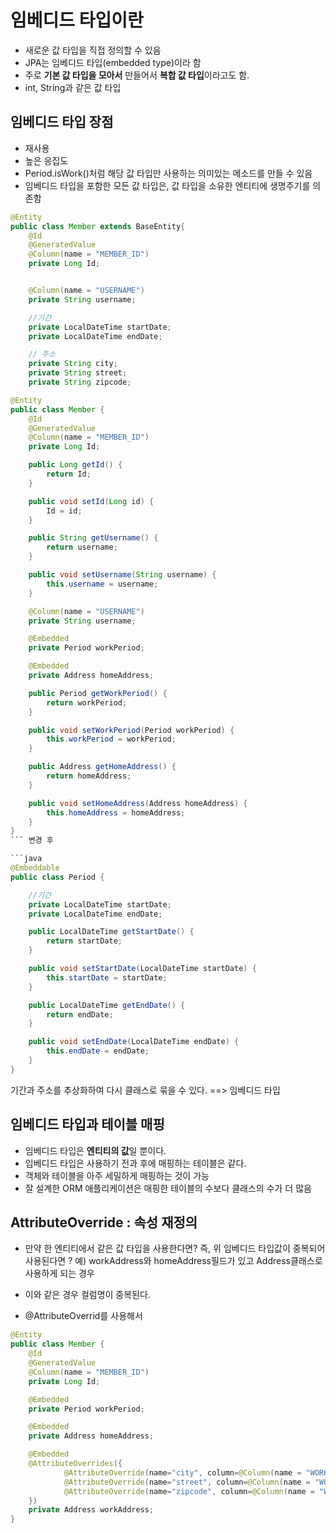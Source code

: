 # 임베디드 타입이란
- 새로운 값 타입을 직접 정의할 수 있음
- JPA는 임베디드 타입(embedded type)이라 함
- 주로 __기본 값 타입을 모아서__ 만들어서 **복합 값 타입**이라고도 함.
- int, String과 같은 값 타입


## 임베디드 타입 장점
- 재사용
- 높은 응집도
- Period.isWork()처럼 해당 값 타입만 사용하는 의미있는 메소드를 만들 수 있음
- 임베디드 타입을 포함한 모든 값 타입은, 값 타입을 소유한 엔티티에 생명주기를 의존함

```java
@Entity
public class Member extends BaseEntity{
    @Id
    @GeneratedValue
    @Column(name = "MEMBER_ID")
    private Long Id;


    @Column(name = "USERNAME")
    private String username;

    //기간
    private LocalDateTime startDate;
    private LocalDateTime endDate;

    // 주소
    private String city;
    private String street;
    private String zipcode;
```

``` java
@Entity
public class Member {
    @Id
    @GeneratedValue
    @Column(name = "MEMBER_ID")
    private Long Id;

    public Long getId() {
        return Id;
    }

    public void setId(Long id) {
        Id = id;
    }

    public String getUsername() {
        return username;
    }

    public void setUsername(String username) {
        this.username = username;
    }

    @Column(name = "USERNAME")
    private String username;

    @Embedded
    private Period workPeriod;

    @Embedded
    private Address homeAddress;

    public Period getWorkPeriod() {
        return workPeriod;
    }

    public void setWorkPeriod(Period workPeriod) {
        this.workPeriod = workPeriod;
    }

    public Address getHomeAddress() {
        return homeAddress;
    }

    public void setHomeAddress(Address homeAddress) {
        this.homeAddress = homeAddress;
    }
}
``` 변경 후

```java
@Embeddable
public class Period {

    //기간
    private LocalDateTime startDate;
    private LocalDateTime endDate;

    public LocalDateTime getStartDate() {
        return startDate;
    }

    public void setStartDate(LocalDateTime startDate) {
        this.startDate = startDate;
    }

    public LocalDateTime getEndDate() {
        return endDate;
    }

    public void setEndDate(LocalDateTime endDate) {
        this.endDate = endDate;
    }
}
```
기간과 주소를 추상화하여 다시 클래스로 묶을 수 있다. ==> 임베디드 타입


## 임베디드 타입과 테이블 매핑
- 임베디드 타입은 **엔티티의 값**일 뿐이다.
- 임베디드 타입은 사용하기 전과 후에 매핑하는 테이블은 같다.
- 객체와 테이블을 아주 세밀하게 매핑하는 것이 가능
- 잘 설계한 ORM 애플리케이션은 매핑한 테이블의 수보다 클래스의 수가 더 많음
 
 ## AttributeOverride : 속성 재정의
 - 만약 한 엔티티에서 같은 값 타입을 사용한다면? 즉, 위 임베디드 타입값이 중복되어 사용된다면 ?
 예) workAddress와 homeAddress필드가 있고 Address클래스로 사용하게 되는 경우

- 이와 같은 경우 컬럼명이 중복된다.

- @AttributeOverrid를 사용해서 

```java
@Entity
public class Member {
    @Id
    @GeneratedValue
    @Column(name = "MEMBER_ID")
    private Long Id;

    @Embedded
    private Period workPeriod;

    @Embedded
    private Address homeAddress;

    @Embedded
    @AttributeOverrides({
            @AttributeOverride(name="city", column=@Column(name = "WORK_CITY")),
            @AttributeOverride(name="street", column=@Column(name = "WORK_STREET")),
            @AttributeOverride(name="zipcode", column=@Column(name = "WORK_ZIPCODE")),
    })
    private Address workAddress;
}
```